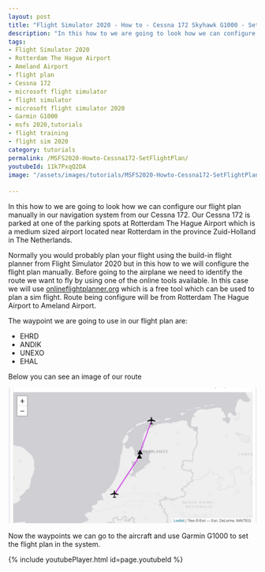 ```yaml
---
layout: post
title: "Flight Simulator 2020 - How to - Cessna 172 Skyhawk G1000 - Set flight plan"
description: "In this how to we are going to look how we can configure our flight plan manually in our navigation system from our Cessna 172."
tags:
- Flight Simulator 2020
- Rotterdam The Hague Airport
- Ameland Airport
- flight plan
- Cessna 172
- microsoft flight simulator
- flight simulator
- microsoft flight simulator 2020
- Garmin G1000
- msfs 2020,tutorials
- flight training
- flight sim 2020
category: tutorials
permalink: /MSFS2020-Howto-Cessna172-SetFlightPlan/
youtubeId: 11k7PxqQ2DA
image: "/assets/images/tutorials/MSFS2020-Howto-Cessna172-SetFlightPlan.jpg"

---
```


In this how to we are going to look how we can configure our flight plan manually in our navigation system from our Cessna 172. 
Our Cessna 172 is parked at one of the parking spots at Rotterdam The Hague Airport which is a medium sized airport located near Rotterdam in the province Zuid-Holland in The Netherlands.

Normally you would probably plan your flight using the build-in flight planner from Flight Simulator 2020 but in this how to we will configure the flight plan manually. Before going to the airplane we need to identify the route we want to fly by using one of the online tools available. In this case we will use [onlineflightplanner.org](http://onlineflightplanner.org/) which is a free tool which can be used to plan a sim flight. Route being configure will be from Rotterdam The Hague Airport to Ameland Airport.

The waypoint we are going to use in our flight plan are:

* EHRD
* ANDIK
* UNEXO
* EHAL

Below you can see an image of our route

![Flight plan EHRD to EHAL](/assets/images/Flightplan-EHRD-EHAL.jpg "Flight plan EHRD to EHAL")

Now the waypoints we can go to the aircraft and use Garmin G1000 to set the flight plan in the system.

{% include youtubePlayer.html id=page.youtubeId %}